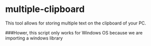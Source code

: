 # multiple-clipboard
This tool allows for storing multiple text on the clipboard of your PC.

###Hower, this script only works for Windows OS because we are importing a windows library
